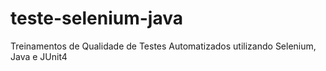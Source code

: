 # teste-selenium-java
Treinamentos de Qualidade de Testes Automatizados utilizando Selenium, Java e JUnit4
